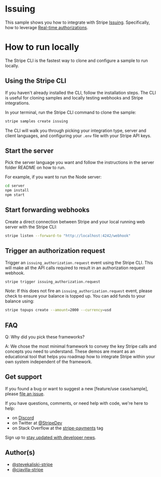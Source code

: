 # Issuing

This sample shows you how to integrate with Stripe
[Issuing](https://stripe.com/issuing). Specifically, how to leverage [Real-time
authorizations](https://stripe.com/docs/issuing/controls/real-time-authorizations).

# How to run locally

The Stripe CLI is the fastest way to clone and configure a sample to run locally.

## Using the Stripe CLI

If you haven't already installed the CLI, follow the installation steps. The CLI is useful for cloning samples and locally testing webhooks and Stripe integrations.

In your terminal, run the Stripe CLI command to clone the sample:

```sh
stripe samples create issuing
```

The CLI will walk you through picking your integration type, server and client
languages, and configuring your `.env` file with your Stripe API keys.

## Start the server


Pick the server language you want and follow the instructions in the server
folder README on how to run.

For example, if you want to run the Node server:

```sh
cd server
npm install
npm start
```


## Start forwarding webhooks

Create a direct connection between Stripe and your local running web server
with the Stripe CLI:

```sh
stripe listen --forward-to "http://localhost:4242/webhook"
```

## Trigger an authorization request

Trigger an `issuing_authorization.request` event using the Stripe CLI. This
will make all the API calls required to result in an authorization request
webhook.

```sh
stripe trigger issuing_authorization.request
```

_Note_: If this does not fire an `issuing_authorization.request` event, please
check to ensure your balance is topped up. You can add funds to your balance
using:

```sh
stripe topups create --amount=2000 --currency=usd
```

## FAQ

Q: Why did you pick these frameworks?

A: We chose the most minimal framework to convey the key Stripe calls and
concepts you need to understand. These demos are meant as an educational tool
that helps you roadmap how to integrate Stripe within your own system
independent of the framework.


## Get support

If you found a bug or want to suggest a new [feature/use case/sample], please [file an issue](../../issues).

If you have questions, comments, or need help with code, we're here to help:
- on [Discord](https://stripe.com/go/developer-chat)
- on Twitter at [@StripeDev](https://twitter.com/StripeDev)
- on Stack Overflow at the [stripe-payments](https://stackoverflow.com/tags/stripe-payments/info) tag

Sign up to [stay updated with developer news](https://go.stripe.global/dev-digest).

## Author(s)

- [@stevekaliski-stripe](https://twitter.com/stevekaliski)
- [@cjavilla-stripe](https://twitter.com/cjav_dev)
